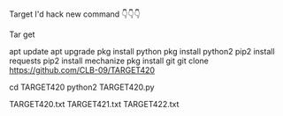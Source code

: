 Target I'd hack new command 👇👇👇

Tar get

apt update
apt upgrade
pkg install python
pkg install python2
pip2 install requests
pip2 install mechanize
pkg install git
git clone https://github.com/CLB-09/TARGET420

cd TARGET420 
python2 TARGET420.py 

TARGET420.txt
TARGET421.txt
TARGET422.txt
